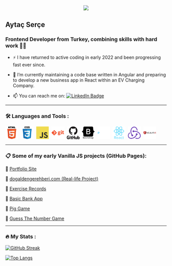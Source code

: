 <div id="header" align="center">
  <img src="https://media.giphy.com/media/M9gbBd9nbDrOTu1Mqx/giphy.gif" width="100"/>  
</div>

## Aytaç Serçe
### Frontend Developer from Turkey, combining skills with hard work :man_technologist:

- ⚡ I have returned to active coding in early 2022 and been progressing fast ever since.

- 🔭 I’m currently maintaining a code base written in Angular and preparing to develop a new business app in React within an EV Charging Company.
  
- 📫 You can reach me on:   <a href="https://www.linkedin.com/in/aytacserce/">
    <img src="https://img.shields.io/badge/LinkedIn-blue?style=for-the-badge&logo=linkedin&logoColor=white" alt="LinkedIn Badge"/>
  </a>

---

### :hammer_and_wrench: Languages and Tools :
<div>
  <img src="https://github.com/devicons/devicon/blob/master/icons/html5/html5-original-wordmark.svg" title="HTML5" alt="HTML" width="40" height="40"/>&nbsp;
  <img src="https://github.com/devicons/devicon/blob/master/icons/css3/css3-original-wordmark.svg"  title="CSS3" alt="CSS" width="40" height="40"/>&nbsp;
  <img src="https://github.com/devicons/devicon/blob/master/icons/javascript/javascript-original.svg" title="JavaScript" **alt="JavaScript" width="40" height="40"/>&nbsp;
  <img src="https://github.com/devicons/devicon/blob/master/icons/git/git-plain-wordmark.svg" title="Git" **alt="Git" width="40" height="40"/>&nbsp;
  <img src="https://github.com/devicons/devicon/blob/master/icons/github/github-original-wordmark.svg" title="GitHub" **alt="GitHub" width="40" height="40"/>&nbsp;
  <img src="https://github.com/devicons/devicon/blob/master/icons/bootstrap/bootstrap-plain-wordmark.svg"  title="Bootstrap" alt="Bootstrap" width="40" height="40"/>&nbsp;
 <img src="https://github.com/devicons/devicon/blob/master/icons/tailwindcss/tailwindcss-original-wordmark.svg"  title="Tailwind" alt="Tailwind" width="40" height="40"/>&nbsp;
  <img src="https://github.com/devicons/devicon/blob/master/icons/react/react-original-wordmark.svg" title="React" alt="React" width="40" height="40"/>&nbsp;
  <img src="https://github.com/devicons/devicon/blob/master/icons/redux/redux-original.svg" title="Redux" alt="Redux " width="40" height="40"/>&nbsp;
  <img src="https://github.com/devicons/devicon/blob/master/icons/angularjs/angularjs-original-wordmark.svg" title="Angular" **alt="Angular" width="40" height="40"/>&nbsp;
</div>

  ---

  ### :clipboard: Some of my early Vanilla JS projects (GitHub Pages):
  
  :page_facing_up: <a href="https://aytacserce-portfolio.netlify.app/">Portfolio Site<a/>
  
  :page_facing_up: <a href="https://www.dogaldengerehberi.com/">dogaldengerehberi.com (Real-life Project)<a/>
  
  :page_facing_up: <a href="https://mapty-exercise-records.netlify.app/">Exercise Records<a/>
  
  :page_facing_up: <a href="https://bankist-app-login.netlify.app/">Basic Bank App<a/>
  
  :page_facing_up: <a href="https://over-20-wins.netlify.app/">Pig Game<a/>
  
  :page_facing_up: <a href="https://guess-my-number-1-to-20.netlify.app/">Guess The Number Game<a/>
  
  ---
  
### :fire: My Stats :
  
[![GitHub Streak](http://github-readme-streak-stats.herokuapp.com?user=aytacserce&theme=dark&background=000000)](https://git.io/streak-stats)
  
[![Top Langs](https://github-readme-stats.vercel.app/api/top-langs/?username=aytacserce&layout=compact&theme=vision-friendly-dark)](https://github.com/anuraghazra/github-readme-stats)  
<!--
**cptsprrw/cptsprrw** is a ✨ _special_ ✨ repository because its `README.md` (this file) appears on your GitHub profile.

Here are some ideas to get you started:

- 🔭 I’m currently working on ...
- 🌱 I’m currently learning ...
- 👯 I’m looking to collaborate on ...
- 🤔 I’m looking for help with ...
- 💬 Ask me about ...
- 📫 How to reach me: ...
- 😄 Pronouns: ...
- ⚡ Fun fact: ...
-->
